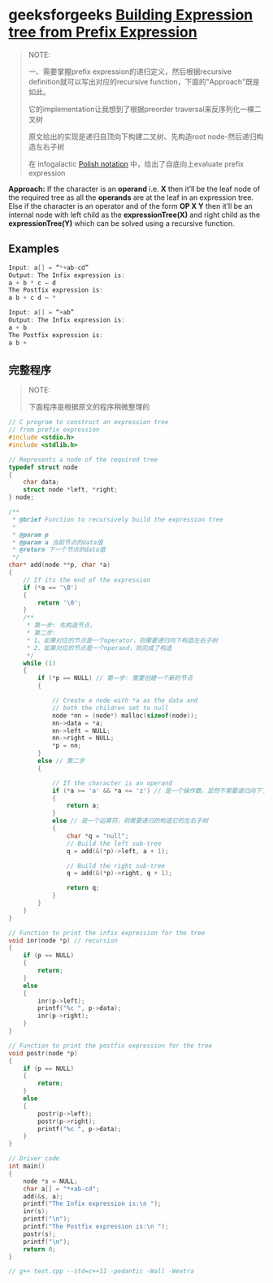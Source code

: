 # geeksforgeeks [Building Expression tree from Prefix Expression](https://www.geeksforgeeks.org/building-expression-tree-from-prefix-expression/) 

> NOTE: 
>
> 一、需要掌握prefix expression的递归定义，然后根据recursive definition就可以写出对应的recursive function，下面的"Approach"既是如此。
>
> 它的implementation让我想到了根据preorder traversal来反序列化一棵二叉树
>
> 原文给出的实现是递归自顶向下构建二叉树、先构造root node-然后递归构造左右子树
>
> 在 infogalactic [Polish notation](https://infogalactic.com/info/Polish_notation) 中，给出了自底向上evaluate prefix expression
>
> 

**Approach:** If the character is an **operand** i.e. **X** then it’ll be the leaf node of the required tree as all the **operands** are at the leaf in an expression tree. Else if the character is an operator and of the form **OP X Y** then it’ll be an internal node with left child as the **expressionTree(X)** and right child as the **expressionTree(Y)** which can be solved using a recursive function.



## Examples

```C++
Input: a[] = “*+ab-cd”
Output: The Infix expression is:
a + b * c – d
The Postfix expression is:
a b + c d – *

Input: a[] = “+ab”
Output: The Infix expression is:
a + b
The Postfix expression is:
a b +
```

## 完整程序

> NOTE: 
>
> 下面程序是根据原文的程序稍微整理的

```C++
// C program to construct an expression tree
// from prefix expression
#include <stdio.h>
#include <stdlib.h>

// Represents a node of the required tree
typedef struct node
{
	char data;
	struct node *left, *right;
} node;

/**
 * @brief Function to recursively build the expression tree
 *
 * @param p
 * @param a 当前节点的data值
 * @return 下一个节点的data值
 */
char* add(node **p, char *a)
{
	// If its the end of the expression
	if (*a == '\0')
	{
		return '\0';
	}
	/**
	 * 第一步: 先构造节点，
	 * 第二步:
	 * 1、如果对应的节点是一个operator，则需要递归向下构造左右子树
	 * 2、如果对应的节点是一个operand，则完成了构造
	 */
	while (1)
	{
		if (*p == NULL) // 第一步: 需要创建一个新的节点
		{

			// Create a node with *a as the data and
			// both the children set to null
			node *nn = (node*) malloc(sizeof(node));
			nn->data = *a;
			nn->left = NULL;
			nn->right = NULL;
			*p = nn;
		}
		else // 第二步
		{

			// If the character is an operand
			if (*a >= 'a' && *a <= 'z') // 是一个操作数，显然不需要递归向下了
			{
				return a;
			}
			else // 是一个运算符，则需要递归的构造它的左右子树
			{
				char *q = "null";
				// Build the left sub-tree
				q = add(&(*p)->left, a + 1);

				// Build the right sub-tree
				q = add(&(*p)->right, q + 1);

				return q;
			}
		}
	}
}

// Function to print the infix expression for the tree
void inr(node *p) // recursion
{
	if (p == NULL)
	{
		return;
	}
	else
	{
		inr(p->left);
		printf("%c ", p->data);
		inr(p->right);
	}
}

// Function to print the postfix expression for the tree
void postr(node *p)
{
	if (p == NULL)
	{
		return;
	}
	else
	{
		postr(p->left);
		postr(p->right);
		printf("%c ", p->data);
	}
}

// Driver code
int main()
{
	node *s = NULL;
	char a[] = "*+ab-cd";
	add(&s, a);
	printf("The Infix expression is:\n ");
	inr(s);
	printf("\n");
	printf("The Postfix expression is:\n ");
	postr(s);
	printf("\n");
	return 0;
}

// g++ test.cpp --std=c++11 -pedantic -Wall -Wextra


```

